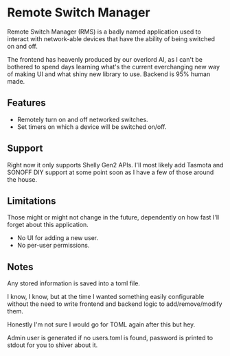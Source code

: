 # Remote Switch Manager 

Remote Switch Manager (RMS) is a badly named application used to interact with network-able devices that have the ability of being switched on and off.

The frontend has heavenly produced by our overlord AI, as I can't be bothered to spend days learning what's the current everchanging new way of making UI and what shiny new library to use.
Backend is 95% human made.

## Features
 - Remotely turn on and off networked switches.
 - Set timers on which a device will be switched on/off.

## Support
Right now it only supports Shelly Gen2 APIs. I'll most likely add Tasmota and SONOFF DIY support at some point soon as I have a few of those around the house.

## Limitations
Those might or might not change in the future, dependently on how fast I'll forget about this application.
  - No UI for adding a new user.
  - No per-user permissions.

## Notes
Any stored information is saved into a toml file. 

I know, I know, but at the time I wanted something easily configurable without the need to write frontend and backend logic to add/remove/modify them.

Honestly I'm not sure I would go for TOML again after this but hey.

Admin user is generated if no users.toml is found, password is printed to stdout for you to shiver about it.
